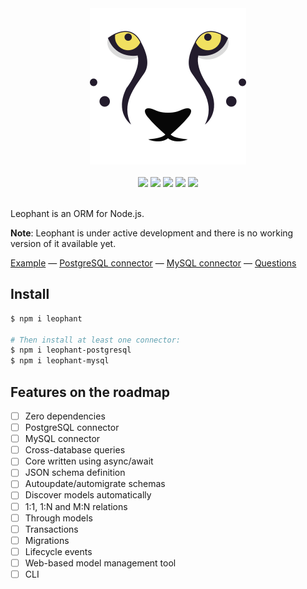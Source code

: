 <div align="center">
  <img src="https://github.com/leophant/leophant/raw/master/resources/logo.png" width="250" height="250">
  <br>
  <br>
  <a href="https://travis-ci.org/leophant/leophant"><img src="https://img.shields.io/travis/leophant/leophant.svg"></a>
  <a href="https://lgtm.com/projects/g/leophant/leophant/context:javascript"><img src="https://img.shields.io/lgtm/grade/javascript/g/leophant/leophant.svg"></a>
  <a href="https://codecov.io/gh/leophant/leophant"><img src="https://img.shields.io/codecov/c/gh/leophant/leophant.svg"></a>
  <a href="https://david-dm.org/leophant/leophant"><img src="https://img.shields.io/david/leophant/leophant.svg"></a>
  <a href="https://david-dm.org/leophant/leophant?type=dev"><img src="https://img.shields.io/david/dev/leophant/leophant.svg"></a>
  <br>
  <br>
</div>

Leophant is an ORM for Node.js.

**Note**: Leophant is under active development and there is no working version of it available yet.

[Example](https://github.com/leophant/leophant-example) &mdash;
[PostgreSQL connector](https://github.com/leophant/leophant-postgresql) &mdash;
[MySQL connector](https://github.com/leophant/leophant-mysql) &mdash;
[Questions](https://stackoverflow.com/questions/tagged/leophant)

## Install

```bash
$ npm i leophant

# Then install at least one connector:
$ npm i leophant-postgresql
$ npm i leophant-mysql
```

## Features on the roadmap

- [ ] Zero dependencies
- [ ] PostgreSQL connector
- [ ] MySQL connector
- [ ] Cross-database queries
- [ ] Core written using async/await
- [ ] JSON schema definition
- [ ] Autoupdate/automigrate schemas
- [ ] Discover models automatically
- [ ] 1:1, 1:N and M:N relations
- [ ] Through models
- [ ] Transactions
- [ ] Migrations
- [ ] Lifecycle events
- [ ] Web-based model management tool
- [ ] CLI
